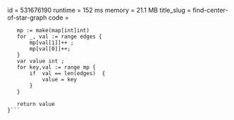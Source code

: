 id = 531676190
runtime  = 152 ms 
memory = 21.1 MB
title_slug = find-center-of-star-graph
code =
 ```func findCenter(edges [][]int) int {
    mp := make(map[int]int) 
    for _, val := range edges {
        mp[val[1]]++ ;
        mp[val[0]]++; 
    }
    var value int ;
    for key,val := range mp {
        if  val == len(edges)  {
            value = key 
        }
    }
    
    return value 
}```